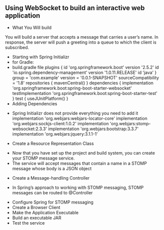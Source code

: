 ## Using WebSocket to build an interactive web application
- What You Will build

You will build a server that accepts a message that carries a user’s name. In response, the server will push a greeting into a queue to which the client is subscribed.

- Starting with Spring Initializr
- for Gradle:
- build.gradle file
plugins {
	id 'org.springframework.boot' version '2.5.2'
	id 'io.spring.dependency-management' version '1.0.11.RELEASE'
	id 'java'
}
group = 'com.example'
version = '0.0.1-SNAPSHOT'
sourceCompatibility = '1.8'
repositories {
	mavenCentral()
}
dependencies {
	implementation 'org.springframework.boot:spring-boot-starter-websocket'
	testImplementation 'org.springframework.boot:spring-boot-starter-test'
}
test {
	useJUnitPlatform()
}
- Adding Dependencies
* Spring Initializr does not provide everything you need to add it
implementation 'org.webjars:webjars-locator-core'
implementation 'org.webjars:sockjs-client:1.0.2'
implementation 'org.webjars:stomp-websocket:2.3.3'
implementation 'org.webjars:bootstrap:3.3.7'
implementation 'org.webjars:jquery:3.1.1-1'
- Create a Resource Representation Class
* Now that you have set up the project and build system, you can create your STOMP message service.
* The service will accept messages that contain a name in a STOMP message whose body is a JSON object
- Create a Message-handling Controller
* In Spring’s approach to working with STOMP messaging, STOMP messages can be routed to @Controller
- Configure Spring for STOMP messaging
- Create a Browser Client
- Make the Application Executable
- Build an executable JAR
- Test the service

